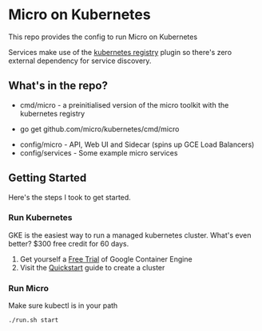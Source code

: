# Micro on Kubernetes

This repo provides the config to run Micro on Kubernetes

Services make use of the [kubernetes registry](https://github.com/micro/go-plugins/tree/master/registry/kubernetes) 
plugin so there's zero external dependency for service discovery.

## What's in the repo?

- cmd/micro - a preinitialised version of the micro toolkit with the kubernetes registry
 * go get github.com/micro/kubernetes/cmd/micro
- config/micro - API, Web UI and Sidecar (spins up GCE Load Balancers)
- config/services - Some example micro services

## Getting Started

Here's the steps I took to get started.

### Run Kubernetes

GKE is the easiest way to run a managed kubernetes cluster. What's even better? $300 free credit for 60 days.

1. Get yourself a [Free Trial](https://cloud.google.com/free-trial/) of Google Container Engine
2. Visit the [Quickstart](https://cloud.google.com/container-engine/docs/quickstart) guide to create a cluster

### Run Micro

Make sure kubectl is in your path

```shell
./run.sh start
```
